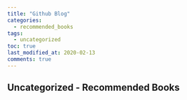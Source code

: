 ```yaml
---
title: "Github Blog"
categories:
  - recommended_books
tags:
  - uncategorized
toc: true
last_modified_at: 2020-02-13
comments: true
---
```


## Uncategorized - Recommended Books